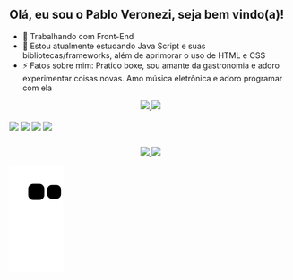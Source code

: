 ## Olá, eu sou o Pablo Veronezi, seja bem vindo(a)!


- 🔭 Trabalhando com Front-End
- 🌱 Estou atualmente estudando Java Script e suas bibliotecas/frameworks, além de aprimorar o uso de HTML e CSS
- ⚡ Fatos sobre mim: Pratico boxe, sou amante da gastronomia e adoro experimentar coisas novas. Amo música eletrônica e adoro programar com ela

<div align="center">
  <a href="https://github.com/pabloveronezi">
    <img height="180em" src="https://github-readme-stats.vercel.app/api?username=pabloveronezi&show_icons=true&bg_color=000&include_all_commits=true&count_private=true&icon_color=1FFF26&border_color=1FFF26&title_color=1FFF26&text_color=FFF&locale=pt-br"/>
  </a>
  <a href="https://github.com/pabloveronezi">
    <img height="180em" src="https://github-readme-stats.vercel.app/api/top-langs/?username=pabloveronezi&layout=compact&langs_count=5&bg_color=000&title_color=1FFF26&border_color=1FFF26&locale=pt-br"/>
  </a>
</div>
  
<div style="display: inline-block" align="center"><br>
  <img align="center" src="https://cdn.jsdelivr.net/gh/devicons/devicon/icons/javascript/javascript-original.svg" width="40 height="30" />
  <img align="center" src="https://cdn.jsdelivr.net/gh/devicons/devicon/icons/react/react-original.svg" width="40 height="30" />
  <img align="center" src="https://cdn.jsdelivr.net/gh/devicons/devicon/icons/html5/html5-original.svg" width="40 height="30" />
  <img align="center" src="https://cdn.jsdelivr.net/gh/devicons/devicon/icons/css3/css3-original.svg" width="40 height="30" />                                       
</div>
  
  ##
  
<div align="center">
  <a href = "mailto:pabloorempuller@gmail.com"><img src="https://img.shields.io/badge/-Gmail-%23333?style=for-the-badge&logo=gmail&logoColor=red" target="_blank">   </a>
  <a href="https://www.linkedin.com/in/pabloveronezi/" target="_blank"><img src="https://img.shields.io/badge/-LinkedIn-%230077B5?style=for-the-badge&logo=linkedin&logoColor=white" target="_blank"></a>
</div>

![Snake animation](https://github.com/pabloveronezi/pabloveronezi/blob/output/github-contribution-grid-snake.svg)
  
